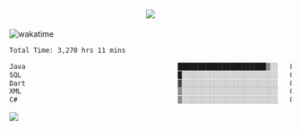 <h1 align="center">
  <img src="https://readme-typing-svg.herokuapp.com/?font=Righteous&size=35&center=true&vCenter=true&width=500&height=70&duration=4000&lines=Hi!+%F0%9F%91%8B+I%27m+Ali%20Osman!;" />
</h1>


![wakatime](https://wakatime.com/share/@aliosmanoktar/3a8ffe71-6da4-4964-913b-2f09afbe53bf.svg?cache=none)
<!--START_SECTION:waka-->

```txt
Total Time: 3,270 hrs 11 mins

Java                                      ██████████████████████▒░░   89.21 %
SQL                                       █░░░░░░░░░░░░░░░░░░░░░░░░   04.14 %
Dart                                      ▓░░░░░░░░░░░░░░░░░░░░░░░░   02.12 %
XML                                       ▒░░░░░░░░░░░░░░░░░░░░░░░░   00.75 %
C#                                        ▒░░░░░░░░░░░░░░░░░░░░░░░░   00.69 %
```

<!--END_SECTION:waka-->

<img src="https://profile-counter.glitch.me/aliosmanoktar/count.svg" />

